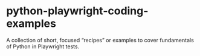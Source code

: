 # python-playwright-coding-examples
A collection of short, focused “recipes” or examples to cover fundamentals of Python in Playwright tests.
